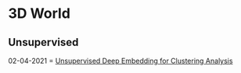 # 3D World
## Unsupervised

<p>02-04-2021 = <a href="https://arxiv.org/pdf/1511.06335.pdf" target="_blank">   Unsupervised Deep Embedding for Clustering Analysis</a></p>
